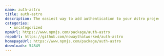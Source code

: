 ```yaml
---
name: auth-astro
title: auth-astro
description: The easiest way to add authentication to your Astro project!
categories:
  - uncategorized
npmUrl: https://www.npmjs.com/package/auth-astro
repoUrl: https://github.com/nowaythatworked/auth-astro
homepageUrl: https://www.npmjs.com/package/auth-astro
downloads: 54849
---
```

